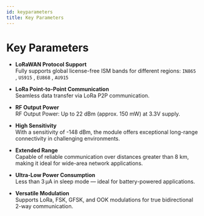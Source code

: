 ```yaml
---
id: keyparameters
title: Key Parameters
---
```


# Key Parameters
- **LoRaWAN Protocol Support**  
Fully supports global license-free ISM bands for different regions: 
`IN865` , `US915` , `EU868` , `AU915` 

- **LoRa Point-to-Point Communication**  
Seamless data transfer via LoRa P2P communication.

- **RF Output Power**  
RF Output Power: Up to 22 dBm (approx. 150 mW) at 3.3V supply.

- **High Sensitivity**  
With a sensitivity of -148 dBm, the module offers exceptional long-range connectivity in challenging environments.

- **Extended Range**  
Capable of reliable communication over distances greater than 8 km, making it ideal for wide-area network applications.

- **Ultra-Low Power Consumption**  
Less than 3 µA in sleep mode — ideal for battery-powered applications.

- **Versatile Modulation**  
Supports LoRa, FSK, GFSK, and OOK modulations for true bidirectional 2-way communication.